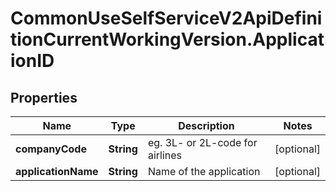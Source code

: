 # CommonUseSelfServiceV2ApiDefinitionCurrentWorkingVersion.ApplicationID

## Properties
Name | Type | Description | Notes
------------ | ------------- | ------------- | -------------
**companyCode** | **String** | eg. 3L- or 2L-code for airlines | [optional] 
**applicationName** | **String** | Name of the application | [optional] 
